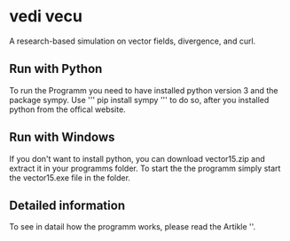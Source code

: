 # vedi vecu
A research-based simulation on vector fields, divergence, and curl.

## Run with Python
To run the Programm you need to have installed python version 3 and the package sympy. Use ''' pip install sympy ''' to do so, after you installed python from the offical website.

## Run with Windows
If you don't want to install python, you can download vector15.zip and extract it in your programms folder. To start the the programm simply start the vector15.exe file in the folder.

## Detailed information
To see in datail how the programm works, please read the Artikle ''.
